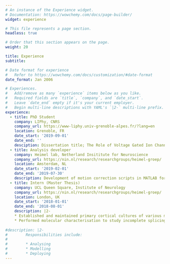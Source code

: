 ```yaml
---
# An instance of the Experience widget.
# Documentation: https://wowchemy.com/docs/page-builder/
widget: experience

# This file represents a page section.
headless: true

# Order that this section appears on the page.
weight: 20

title: Experience
subtitle:

# Date format for experience
#   Refer to https://wowchemy.com/docs/customization/#date-format
date_format: Jan 2006

# Experiences.
#   Add/remove as many `experience` items below as you like.
#   Required fields are `title`, `company`, and `date_start`.
#   Leave `date_end` empty if it's your current employer.
#   Begin multi-line descriptions with YAML's `|2-` multi-line prefix.
experience:
  - title: PhD Student
    company: LIPhy, CNRS
    company_url: https://www-liphy.univ-grenoble-alpes.fr/?lang=en
    location: Grenoble, FR
    date_start: '2019-09-01'
    date_end: ''
    desciption: Dissertation title; The Role of Voltage Gated Ion Channels in 5th Layer Pyramidal Neuron Action Potential Backpropagation, a Computational Model. Advisor Dr. Marco Canepari
  - title: Analysis developer
    company: Heimel lab, Netherland Insititute for Neuroscience
    company_url: https://nin.nl/research/researchgroups/heimel-groep/
    location: Amsterdam, NL
    date_start: '2019-02-01'
    date_end: '2019-07-30'
    description: Development of motion correction scripts in MATLAB for the analysis of deep-brain 2-photon microscopy data.
  - title: Intern (Master Thesis)
    company: UCL Queen Square, Institute of Neurology
    company_url: https://nin.nl/research/researchgroups/heimel-groep/
    location: London, UK
    date_start: '2018-01-01'
    date_end: '2018-08-01'
    description: |2-
	* Established and maintained primary cortical cultures of various mouse model for Huntington’s Disease.
	* Performed molecular characterisation to study incomplete splicing, alternative polyadenylation and Huntingtin aggregation.
	
#description: |2-
#        Responsibilities include:
#        
#        * Analysing
#        * Modelling
#        * Deploying
---
```


